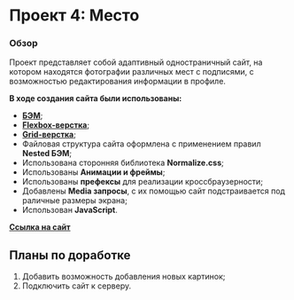 # Проект 4: Место

### Обзор
Проект представляет собой адаптивный одностраничный сайт, на котором находятся фотографии различных мест с подписями, с возможностью редактирования информации в профиле.

**В ходе создания сайта были использованы:**

* [**БЭМ**](https://ru.bem.info/);
* [**Flexbox-верстка**](https://habr.com/ru/post/467049/);
* [**Grid-верстка**](https://medium.com/@stasonmars/%D0%B2%D0%B5%CC%88%D1%80%D1%81%D1%82%D0%BA%D0%B0-%D0%BD%D0%B0-grid-%D0%B2-css-%D0%BF%D0%BE%D0%BB%D0%BD%D0%BE%D0%B5-%D1%80%D1%83%D0%BA%D0%BE%D0%B2%D0%BE%D0%B4%D1%81%D1%82%D0%B2%D0%BE-%D0%B8-%D1%81%D0%BF%D1%80%D0%B0%D0%B2%D0%BE%D1%87%D0%BD%D0%B8%D0%BA-220508316f8b);
* Файловая структура сайта оформлена с применением правил **Nested БЭМ**;
* Использована сторонняя библиотека **Normalize.css**;
* Использованы **Анимации и фреймы**;
* Использованы **префексы** для реализации кроссбраузерности;
* Добавлены **Media запросы**, с их помощью сайт подстраивается под раличные размеры экрана;
* Использован **JavaScript**.


[**Ссылка на сайт**](https://igorzakharov211.github.io/mesto/)

## Планы по доработке

1. Добавить возможность добавления новых картинок;
2. Подключить сайт к серверу.

